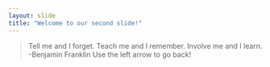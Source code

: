 ```yaml
---
layout: slide
title: "Welcome to our second slide!"
---
```

>Tell me and I forget. Teach me and I remember. Involve me and I learn. 
>-Benjamin Franklin
Use the left arrow to go back!

